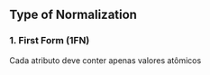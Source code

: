 ## Type of Normalization

### 1. First Form (1FN)

Cada atributo deve conter apenas valores atômicos